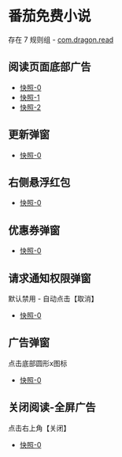 # 番茄免费小说

存在 7 规则组 - [com.dragon.read](/src/apps/com.dragon.read.ts)

## 阅读页面底部广告

- [快照-0](https://i.gkd.li/import/12908734)
- [快照-1](https://gkd-kit.gitee.io/import/12716444)
- [快照-2](https://gkd-kit.gitee.io/import/13062909)

## 更新弹窗

- [快照-0](https://gkd-kit.gitee.io/import/12716477)

## 右侧悬浮红包

- [快照-0](https://gkd-kit.gitee.io/import/12716506)

## 优惠券弹窗

- [快照-0](https://i.gkd.li/import/12910159)

## 请求通知权限弹窗

默认禁用 - 自动点击【取消】

- [快照-0](https://gkd-kit.gitee.io/import/12716592)

## 广告弹窗

点击底部圆形x图标

- [快照-0](https://gkd-kit.gitee.io/import/12878266)

## 关闭阅读-全屏广告

点击右上角【关闭】

- [快照-0](https://gkd-kit.gitee.io/import/13191156)
